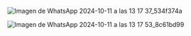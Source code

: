 ![Imagen de WhatsApp 2024-10-11 a las 13 17 37_534f374a](https://github.com/user-attachments/assets/54fe50f2-4b13-462e-953e-101b3f25e8d6)

![Imagen de WhatsApp 2024-10-11 a las 13 17 53_8c61bd99](https://github.com/user-attachments/assets/4faf2a1a-b3ac-46b8-81de-5b6170129324)

